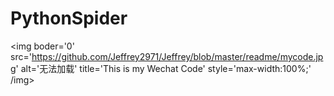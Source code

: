 # PythonSpider
<img boder='0' src='https://github.com/Jeffrey2971/Jeffrey/blob/master/readme/mycode.jpg' alt='无法加载' title='This is my Wechat Code' style='max-width:100%;' /img>
